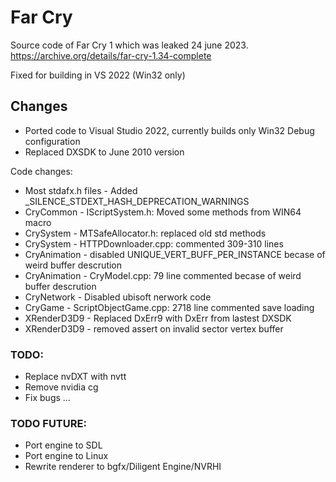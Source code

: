 # Far Cry
Source code of Far Cry 1 which was leaked 24 june 2023.
https://archive.org/details/far-cry-1.34-complete

Fixed for building in VS 2022 (Win32 only)

## Changes

* Ported code to Visual Studio 2022, currently builds only Win32 Debug configuration
* Replaced DXSDK to June 2010 version

Code changes:
* Most stdafx.h files - Added _SILENCE_STDEXT_HASH_DEPRECATION_WARNINGS
* CryCommon - IScriptSystem.h: Moved some methods from WIN64 macro
* CrySystem - MTSafeAllocator.h: replaced old std methods
* CrySystem  - HTTPDownloader.cpp: commented 309-310 lines
* CryAnimation - disabled UNIQUE_VERT_BUFF_PER_INSTANCE becase of weird buffer descrution
* CryAnimation - CryModel.cpp: 79 line commented becase of weird buffer descrution
* CryNetwork - Disabled ubisoft nerwork code
* CryGame - ScriptObjectGame.cpp: 2718 line commented save loading
* XRenderD3D9 - Replaced DxErr9 with DxErr from lastest DXSDK
* XRenderD3D9 - removed assert on invalid sector vertex buffer

### TODO:
* Replace nvDXT with nvtt
* Remove nvidia cg
* Fix bugs ...

### TODO FUTURE:
* Port engine to SDL
* Port engine to Linux
* Rewrite renderer to bgfx/Diligent Engine/NVRHI